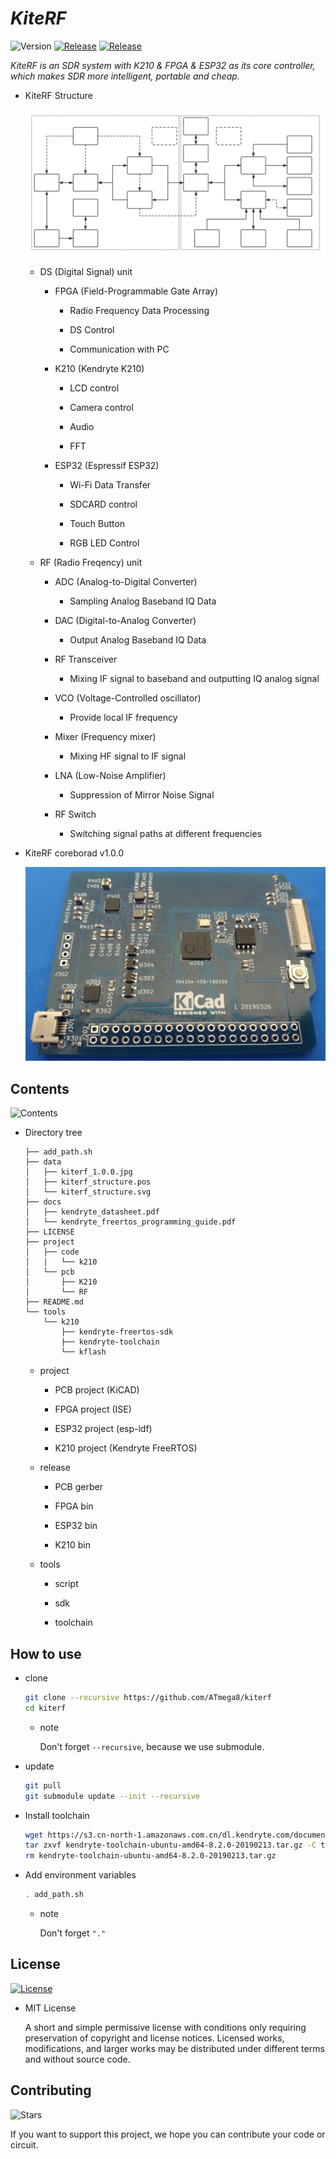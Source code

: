 # _KiteRF_

![Version](https://img.shields.io/badge/version-1.0.0-yellow.svg)
[![Release](https://img.shields.io/github/release/ATmega8/kiterf.svg "release badge")](https://github.com/ATmega8/kiterf/releases/latest/ "release")
[![Release](https://img.shields.io/github/issues/ATmega8/kiterf.svg "issues badge")](https://github.com/ATmega8/kiterf/issues "issues")

_KiteRF is an SDR system with K210 & FPGA & ESP32 as its core controller, which makes SDR more intelligent, portable and cheap._

* KiteRF Structure

  ![KiteRF](data/kiterf_structure.svg)

  * DS (Digital Signal) unit

    * FPGA (Field-Programmable Gate Array)

      * Radio Frequency Data Processing

      * DS Control

      * Communication with PC

    * K210 (Kendryte K210)

      * LCD control

      * Camera control

      * Audio

      * FFT

    * ESP32 (Espressif ESP32)

      * Wi-Fi Data Transfer

      * SDCARD control

      * Touch Button

      * RGB LED Control

  * RF (Radio Freqency) unit

    * ADC (Analog-to-Digital Converter)
    
      * Sampling Analog Baseband IQ Data

    * DAC (Digital-to-Analog Converter)

      * Output Analog Baseband IQ Data 

    * RF Transceiver

      * Mixing IF signal to baseband and outputting IQ analog signal

    * VCO (Voltage-Controlled oscillator)

      * Provide local IF frequency

    * Mixer (Frequency mixer)

      * Mixing HF signal to IF signal

    * LNA (Low-Noise Amplifier)

      * Suppression of Mirror Noise Signal

    * RF Switch

      * Switching signal paths at different frequencies

* KiteRF coreborad v1.0.0

  ![KiteRF](data/kiterf_1.0.0.jpg)

## Contents

![Contents](https://img.shields.io/github/repo-size/ATmega8/kiterf.svg)

* Directory tree

    ```
    ├── add_path.sh
    ├── data
    │   ├── kiterf_1.0.0.jpg
    │   ├── kiterf_structure.pos
    │   └── kiterf_structure.svg
    ├── docs
    │   ├── kendryte_datasheet.pdf
    │   └── kendryte_freertos_programming_guide.pdf
    ├── LICENSE
    ├── project
    │   ├── code
    │   │   └── k210
    │   └── pcb
    │       ├── K210
    │       └── RF
    ├── README.md
    └── tools
        └── k210
            ├── kendryte-freertos-sdk
            ├── kendryte-toolchain
            └── kflash
    ```

    * project

      * PCB project (KiCAD)

      * FPGA project (ISE)

      * ESP32 project (esp-idf)

      * K210 project (Kendryte FreeRTOS)

    * release

      * PCB gerber

      * FPGA bin

      * ESP32 bin

      * K210 bin

    * tools

      * script

      * sdk

      * toolchain

## How to use

* clone

  ```bash
  git clone --recursive https://github.com/ATmega8/kiterf
  cd kiterf
  ```

  * note

    Don't forget `--recursive`, because we use submodule.

* update

  ```bash
  git pull
  git submodule update --init --recursive
  ```

* Install toolchain

  ```bash
  wget https://s3.cn-north-1.amazonaws.com.cn/dl.kendryte.com/documents/kendryte-toolchain-ubuntu-amd64-8.2.0-20190213.tar.gz
  tar zxvf kendryte-toolchain-ubuntu-amd64-8.2.0-20190213.tar.gz -C tools/k210/
  rm kendryte-toolchain-ubuntu-amd64-8.2.0-20190213.tar.gz
  ```

* Add environment variables

  ```bash
  . add_path.sh
  ```
  * note

    Don't forget `"."`

## License

[![License](https://img.shields.io/github/license/ATmega8/kiterf.svg)](LICENSE)

* MIT License
 
  A short and simple permissive license with conditions only requiring preservation of copyright and license notices. Licensed works, modifications, and larger works may be distributed under different terms and without source code.

## Contributing

![Stars](https://img.shields.io/github/stars/ATmega8/kiterf.svg?style=social)

If you want to support this project, we hope you can contribute your code or circuit.
